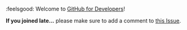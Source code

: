 :feelsgood: 
Welcome to [GitHub for Developers](https://training.github.com/classes/developers/)!

**If you joined late...** please make sure to add a comment to [this Issue](https://github.com/githubteacher/github-for-developers-sept-2015/issues/1).
